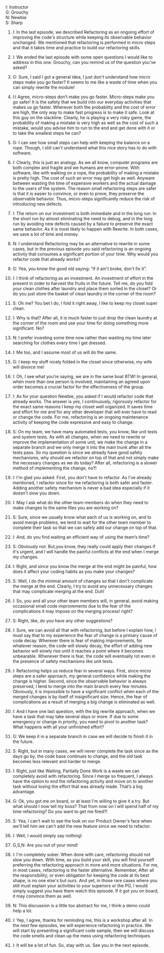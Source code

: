 I: Instructor<br>
G: Grouchy<br>
N: Newbie<br>
S: Sharp<br>

1. I: In the last episode, we described Refactoring as an ongoing effort of improving the code's structure while keeping its observable behavior unchanged. We mentioned that refactoring is performed in micro steps and that it takes time and practice to build our refactoring skills.
1. I: We ended the last episode with some open questions I would like to address in this one. Grouchy, can you remind us of the question you've asked?

1. G: Sure, I said I got a general idea, I just don't understand how micro steps make you go faster? It seems to me like a waste of time when you can simply rewrite the module!

1. I:I Agree, micro-steps don’t make you go faster. Micro-steps make you go safer! It is the safety that we build into our everyday activities that makes us go faster. Wherever both the probability and the cost of error are high, the only way to make fast progress is to make it safe.
Look at this guy on the slackline. Clearly, he is playing a very risky game, the probability of making a mistake is very high as well as the cost of such a mistake, would you advise him to run to the end and get done with it or to take the smallest steps he can?

1. G:  I can see how small steps can help with keeping the balance on a rope. Though, I still can't understand what this nice story has to do with software.

1. I: Clearly, this is just an analogy. As we all know, computer programs are both complex and fragile and we humans are error-prone. With software, like with walking on a rope, the probability of making a mistake is pretty high. The cost of such an error may get high as well. Anyware between wasting the time of expensive workers and the actual damage to the users of the system. The reason small refactoring steps are safer is that it is easier to convince, or even to prove, they preserve the observable behavior. Thus, micro-steps significantly reduce the risk of introducing new defects.

1. I: The return on our investment is both immediate and in the long run. In the short run by almost eliminating the need to debug, and in the long run by avoiding new defects caused by a failure to preserve the exact same behavior. As it is most likely to happen with Rewrite. In both cases, we save a lot of time and money.

1. N: I understand Refactoring may be an alternative to rewrite in some cases, but in the previous episode you said refactoring is an ongoing activity that consumes a significant portion of your time. Why would you refactor code that already works?

1. G: Yea, you know the good old saying: “if it ain't broke, don't fix it”.

1. I: I think of refactoring as an investment. An investment of effort in the present in order to harvest the fruits in the future. Tell me, do you fold your clean clothes after laundry and place them sorted in the closet? Or do you just store the basket of clean laundry in the corner of the room?

1. S: Oh me? You bet I do, I fold it right away, I like to keep my closet super clean.

1. I: Why is that? After all, it is much faster to just drop the clean laundry at the corner of the room and use your time for doing something more significant. No?

1. N: I prefer investing some time now rather than wasting my time later searching for clothes every time I get dressed.

1. I: Me too, and I assume most of us will do the same.

1. G: I keep my stuff nicely folded in the closet since otherwise, my wife will divorce me!

1. I: Oh, I see what you’re saying, we are in the same boat BTW! In general, when more than one person is involved, maintaining an agreed upon order becomes a crucial factor for the effectiveness of the group.

1. I: As for your question Newbie, you asked if I would refactor code that already works. The answer is yes, I continuously, rigorously refactor for the exact same reasons I keep my closet well organized. It saves time and effort for me and for any other developer that will ever have to read or change the code. For me, refactoring is an ongoing maintenance activity of keeping the code expressive and easy to change.

1. S: On my team, we have many automated tests, you know, like unit tests and system tests. As with all changes, when we need to rewrite or improve the implementation of some unit, we make the change in a separate branch and we only merge it into the main trunk after all the tests pass. So my question is since we already have good safety mechanisms, why should we refactor on top of that and not simply make the necessary changes as we do today? After all, refactoring is a slower method of implementing the change, no?!

1. I: I'm glad you asked. First, you don't have to refactor. As I've already mentioned, I refactor since for me refactoring is both safer and faster. Adding another safety mechanism is never a bad idea especially if it doesn't slow you down.

1. I: May I ask what do the other team members do when they need to make changes to the same files you are working on?

1. S: Sure, since we usually know what each of us is working on, and to avoid merge problems, we tend to wait for the other team member to complete their task so that we can safely add our change on top of that.

1. I: And, do you find waiting an efficient way of using the team’s time?

1. S: Obviously not. But,you know, they really could apply their changes if it's urgent, and I will handle the painful conflicts at the end when I merge my changes.

1. I: Right, and since you know the merge at the end might be painful, how does it affect your coding habits as you make your changes?

1. S: Well, I do the minimal amount of changes so that I don't complicate the merge at the end. 
Clearly, I try to avoid any unnecessary changes that may complicate merging at the end. Duh!

1. I: So, you and all your other team members will, in general, avoid making occasional small code improvements due to the fear of the complications it may impose on the merging process! right?

1. S: Right, like, do you have any other suggestions?

1. I: Sure, we can avoid all that with refactoring, but before I explain how, I must say that to my experience the fear of change is a primary cause of code decay. Wherever there is fear of making improvements, for whatever reason, the code will slowly decay, the effort of adding new behavior will slowly rise until it reaches a point where it becomes unbearable. Whenever there is fear, the code will eventually rot even in the presence of safety mechanisms like unit tests.

1. I: Refactoring helps us reduce fear in several ways. First, since micro steps are a safer approach, my general confidence while making the change is higher. Second, since the observable behavior is always preserved, I tend to merge into the main branch every few minutes. Obviously, it is impossible to have a significant conflict when each of the merged changes is by itself of insignificant size. Hence, the fear of complications as a result of merging a big change is eliminated as well.

1. I: And I have one last question, with the big rewrite approach, when we have a task that may take several days or more. If due to some emergency or change in priority, you need to pivot to another task? What happens with all your unfinished effort?

1. G: We keep it in a separate branch in case we will decide to finish it in the future.

1. S: Right, but in many cases, we will never complete the task since as the days go by, the code base continues to change, and the old task becomes less relevant and harder to merge.

1. I: Right, just like Waiting, Partially Done Work is a waste we can completely avoid with refactoring.
Since I merge so frequent, I always have the option to end the refactoring activity and move on to another task without losing the effort that was already made. That’s a big advantage.

1. G: Ok, you got me on board, or at least I'm willing to give it a try. But what should I now tell my boss? That from now on I will spend half of my time refactoring? Do you want to get me fired?!
1. S: Yea, I can't wait to see the look on our Product Owner's face when we'll tell him we can't add the new feature since we need to refactor.

1. I: Well, I would simply say nothing!

1. G,S,N: Are you out of your mind!

1. I: I'm completely sober. When done with care, refactoring should not slow you down. With time, as you build your skill, you will find yourself preferring the refactoring approach in more and more situations. For me, in most cases, refactoring is the faster alternative. Remember, After all the responsibility, or even obligation for keeping the code at its best shape, is no one else's but ours. And yet, in those rare cases where you still must explain your activities to your superiors or the PO, I would simply suggest you have them watch this episode. If it got you on board, it may convince them as well.

1. N: This discussion is a little too abstract for me, I think a demo could help a lot.

1. I: Yep, I agree, thanks for reminding me, this is a workshop after all. 
In the next few episodes, we will experience refactoring in practice. 
We will start by presenting a significant code sample, then we will discuss the code smells and clean up the mess using refactoring techniques.

1. I: It will be a lot of fun. So, stay with us. See you in the next episode.

